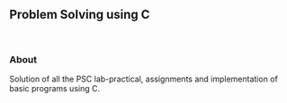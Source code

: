<h2>Problem Solving using C </h2> <br>
<h3> About <br></h3>
Solution of all the PSC lab-practical, assignments and implementation of basic programs using C.

